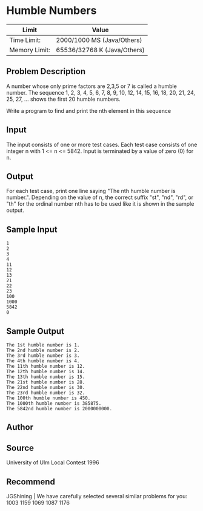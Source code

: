 # Humble Numbers

|Limit|Value|
|---|---|
|Time Limit: |2000/1000 MS (Java/Others)|
|Memory Limit: |65536/32768 K (Java/Others)|

## Problem Description

A number whose only prime factors are 2,3,5 or 7 is called a humble number. The sequence 1, 2, 3, 4, 5, 6, 7, 8, 9, 10, 12, 14, 15, 16, 18, 20, 21, 24, 25, 27, ... shows the first 20 humble numbers.

Write a program to find and print the nth element in this sequence

## Input

The input consists of one or more test cases. Each test case consists of one integer n with 1 <= n <= 5842. Input is terminated by a value of zero (0) for n.

## Output

For each test case, print one line saying "The nth humble number is number.". Depending on the value of n, the correct suffix "st", "nd", "rd", or "th" for the ordinal number nth has to be used like it is shown in the sample output.

## Sample Input

```
1
2
3
4
11
12
13
21
22
23
100
1000
5842
0
```

## Sample Output

```
The 1st humble number is 1.
The 2nd humble number is 2.
The 3rd humble number is 3.
The 4th humble number is 4.
The 11th humble number is 12.
The 12th humble number is 14.
The 13th humble number is 15.
The 21st humble number is 28.
The 22nd humble number is 30.
The 23rd humble number is 32.
The 100th humble number is 450.
The 1000th humble number is 385875.
The 5842nd humble number is 2000000000.
```

## Author



## Source

University of Ulm Local Contest 1996

## Recommend

JGShining   |   We have carefully selected several similar problems for you:  1003 1159 1069 1087 1176
